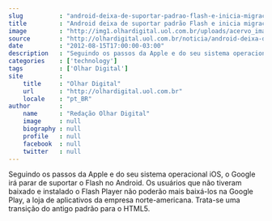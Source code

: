 ```yaml
---
slug          : "android-deixa-de-suportar-padrao-flash-e-inicia-migracao-para-o-html5"
title         : "Android deixa de suportar padrão Flash e inicia migração para o HTML5"
image         : "http://img1.olhardigital.uol.com.br/uploads/acervo_imagens/2011/12/20111221174636_660_420.jpg"
source        : "http://olhardigital.uol.com.br/noticia/android-deixa-de-aceitar-flash-e-migra-para-o-html5/28408"
date          : "2012-08-15T17:00:00-03:00"
description   : "Seguindo os passos da Apple e do seu sistema operacional iOS, o Google irá parar de suportar o Flash no Android. Os usuários que não tiveram baixado e instalado o Flash Player não poderão mais baixá-los na Google Play, a loja de aplicativos da empresa norte-americana. Trata-se uma transição do antigo padrão para o HTML5."
categories    : ['technology']
tags          : ['Olhar Digital']
site          :
    title     : "Olhar Digital"
    url       : "http://olhardigital.uol.com.br"
    locale    : "pt_BR"
author        :
    name      : "Redação Olhar Digital"
    image     : null
    biography : null
    profile   : null
    facebook  : null
    twitter   : null
---
```


Seguindo os passos da Apple e do seu sistema operacional iOS, o Google irá parar de suportar o Flash no Android. Os usuários que não tiveram baixado e instalado o Flash Player não poderão mais baixá-los na Google Play, a loja de aplicativos da empresa norte-americana. Trata-se uma transição do antigo padrão para o HTML5.

